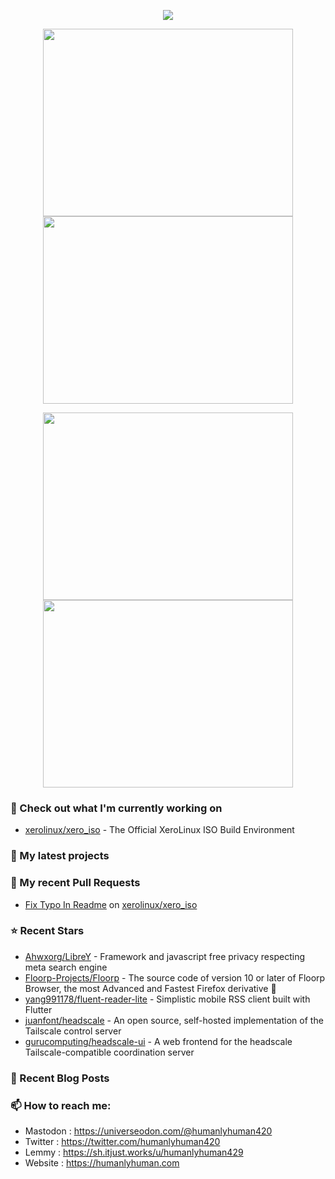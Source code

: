 <p align="center"><a href="https://github.com/anuraghazra/github-readme-stats">
  <img align="center" src="https://github-readme-stats.vercel.app/api?username=humanlyhuman&show_icons=true&theme=react" />
</a></p>
<p align="center"><a href="https://wakatime.com/@humanlyhuman">
  <img align="center" width="400" height="300" src="https://wakatime.com/share/@humanlyhuman/9c049d62-984c-408f-b87b-68c5cc7bf4bf.svg" />
</a>
<a href="https://wakatime.com/@humanlyhuman">
  <img align="center" width="400" height="300" src="https://wakatime.com/share/@humanlyhuman/513b3a3a-52c9-4706-bece-2472e26f6945.svg" />
</a></p>

<p align="center"><a href="https://wakatime.com/@humanlyhuman">
  <img align="center" width="400" height="300" src="https://wakatime.com/share/@humanlyhuman/6d9d7eea-3f23-4db3-9eaf-742cbff8d9b5.svg" />
</a>
<a href="https://wakatime.com/@humanlyhuman">
  <img align="center" width="400" height="300" src="https://wakatime.com/share/@humanlyhuman/558c9c83-c82e-4142-bd49-b2eaa73616d1.svg" />
</a></p>

### 👷 Check out what I'm currently working on

- [xerolinux/xero_iso](https://github.com/xerolinux/xero_iso) - The Official XeroLinux ISO Build Environment
### 🌱 My latest projects

### 🔨 My recent Pull Requests

- [Fix Typo In Readme](https://github.com/xerolinux/xero_iso/pull/13) on [xerolinux/xero_iso](https://github.com/xerolinux/xero_iso)
### ⭐ Recent Stars

- [Ahwxorg/LibreY](https://github.com/Ahwxorg/LibreY) - Framework and javascript free privacy respecting meta search engine
- [Floorp-Projects/Floorp](https://github.com/Floorp-Projects/Floorp) - The source code of version 10 or later of Floorp Browser, the most Advanced and Fastest Firefox derivative 🦊
- [yang991178/fluent-reader-lite](https://github.com/yang991178/fluent-reader-lite) - Simplistic mobile RSS client built with Flutter
- [juanfont/headscale](https://github.com/juanfont/headscale) - An open source, self-hosted implementation of the Tailscale control server
- [gurucomputing/headscale-ui](https://github.com/gurucomputing/headscale-ui) - A web frontend for the headscale Tailscale-compatible coordination server
### 📰 Recent Blog Posts
### 📫 How to reach me:
  - Mastodon  : <https://universeodon.com/@humanlyhuman420>
  - Twitter   : <https://twitter.com/humanlyhuman420>
  - Lemmy     : <https://sh.itjust.works/u/humanlyhuman429>
  - Website   : <https://humanlyhuman.com>
